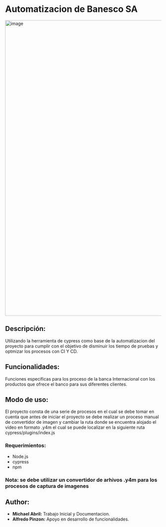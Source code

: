 # Automatizacion de Banesco SA
<img width="953" alt="image" src="https://user-images.githubusercontent.com/16769111/210084624-4f7c5e54-ac82-4e51-896d-a2b6f1086793.png">

## Descripción:

Utilizando la herramienta de cypress como base de la automatizacion del proyecto para cumplir con el objetivo de disminuir los tiempo de pruebas y optmizar los procesos con CI Y CD.
               
## Funcionalidades:
Funciones especificas para los proceso de la banca Internacional con los productos que ofrece el banco para sus diferentes clientes. 

## Modo de uso:
El proyecto consta de una serie de procesos en el cual se debe tomar en cuenta que antes de iniciar el proyecto se debe realizar un proceso manual de convertidor de imagen y cambiar la ruta donde se encuentra alojado el video en formato .y4m el cual se puede localizar en la siguiente ruta cypress/plugins/index.js

### Requerimientos: 
* Node.js
* cypress
* npm

### Nota: se debe utilizar un convertidor de arhivos .y4m para los procesos de captura de imagenes

## Author: 
* **Michael Abril:** Trabajo Inicial y Documentacion.
* **Alfredo Pinzon:** Apoyo en desarrollo de funcionalidades.
